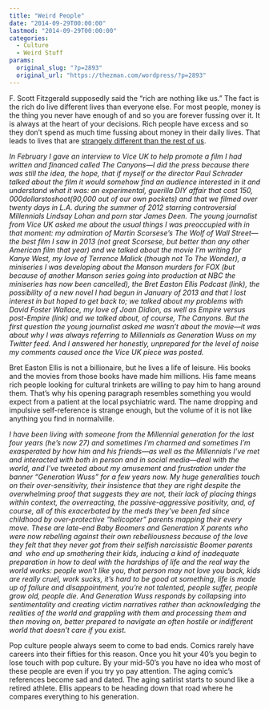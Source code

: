 ```yaml
---
title: "Weird People"
date: "2014-09-29T00:00:00"
lastmod: "2014-09-29T00:00:00"
categories:
  - Culture
  - Weird Stuff
params:
  original_slug: "?p=2893"
  original_url: "https://thezman.com/wordpress/?p=2893"
---
```


F. Scott Fitzgerald supposedly said the “rich are nothing like us.” The
fact is the rich do live different lives than everyone else. For most
people, money is the thing you never have enough of and so you are
forever fussing over it. It is always at the heart of your decisions.
Rich people have excess and so they don’t spend as much time fussing
about money in their daily lives. That leads to lives that are <a
href="http://www.vanityfair.fr/culture/livre/articles/generation-wuss-by-bret-easton-ellis/15837"
rel="noopener noreferrer" target="_blank">strangely different than the
rest of us</a>.

*In February I gave an interview to Vice UK to help promote a film I had
written and financed called The Canyons—I did the press because there
was still the idea, the hope, that if myself or the director Paul
Schrader talked about the film it would somehow find an audience
interested in it and understand what it was: an experimental, guerilla
DIY affair that cost $150,000 dollars to shoot ($90,000 out of our own
pockets) and that we filmed over twenty days in L.A. during the summer
of 2012 starring controversial Millennials Lindsay Lohan and porn star
James Deen. The young journalist from Vice UK asked me about the usual
things I was preoccupied with in that moment: my admiration of Martin
Scorsese’s The Wolf of Wall Street—the best film I saw in 2013 (not
great Scorsese, but better than any other American film that year) and
we talked about the movie I’m writing for Kanye West, my love of
Terrence Malick (though not To The Wonder), a miniseries I was
developing about the Manson murders for FOX (but because of another
Manson series going into production at NBC the miniseries has now been
cancelled), the Bret Easton Ellis Podcast (link), the possibility of a
new novel I had begun in January of 2013 and that I lost interest in but
hoped to get back to; we talked about my problems with David Foster
Wallace, my love of Joan Didion, as well as Empire versus post-Empire
(link) and we talked about, of course, The Canyons. But the first
question the young journalist asked me wasn’t about the movie—it was
about why I was always referring to Millennials as Generation Wuss on my
Twitter feed. And I answered her honestly, unprepared for the level of
noise my comments caused once the Vice UK piece was posted.*

Bret Easton Ellis is not a billionaire, but he lives a life of leisure.
His books and the movies from those books have made him millions. His
fame means rich people looking for cultural trinkets are willing to pay
him to hang around them. That’s why his opening paragraph resembles
something you would expect from a patient at the local psychiatric ward.
The name dropping and impulsive self-reference is strange enough, but
the volume of it is not like anything you find in normalville.

*I have been living with someone from the Millennial generation for the
last four years (he’s now 27) and sometimes I’m charmed and sometimes
I’m exasperated by how him and his friends—as well as the Millennials
I’ve met and interacted with both in person and in social media—deal
with the world, and I’ve tweeted about my amusement and frustration
under the banner “Generation Wuss” for a few years now. My huge
generalities touch on their over-sensitivity, their insistence that they
are right despite the overwhelming proof that suggests they are not,
their lack of placing things within context, the overreacting, the
passive-aggressive positivity, and, of course, all of this exacerbated
by the meds they’ve been fed since childhood by over-protective
“helicopter” parents mapping their every move. These are late-end Baby
Boomers and Generation X parents who were now rebelling against their
own rebelliousness because of the love they felt that they never got
from their selfish narcissistic Boomer parents and  who end up
smothering their kids, inducing a kind of inadequate preparation in how
to deal with the hardships of life and the real way the world works:
people won’t like you, that person may not love you back, kids are
really cruel, work sucks, it’s hard to be good at something, life is
made up of failure and disappointment, you’re not talented, people
suffer, people grow old, people die. And Generation Wuss responds by
collapsing into sentimentality and creating victim narratives rather
than acknowledging the realities of the world and grappling with them
and processing them and then moving on, better prepared to navigate an
often hostile or indifferent world that doesn’t care if you exist.*

Pop culture people always seem to come to bad ends. Comics rarely have
careers into their fifties for this reason. Once you hit your 40’s you
begin to lose touch with pop culture. By your mid-50’s you have no idea
who most of these people are even if you try yo pay attention. The aging
comic’s references become sad and dated. The aging satirist starts to
sound like a retired athlete. Ellis appears to be heading down that road
where he compares everything to his generation.
